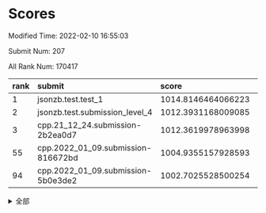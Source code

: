 # Scores

Modified Time: 2022-02-10 16:55:03

Submit Num: 207

All Rank Num: 170417

| rank |               submit               |       score        |       sigma        | pk_num |
| :--- | :--------------------------------- | :----------------- | :----------------- | :----- |
| 1    | jsonzb.test.test_1                 | 1014.8146464066223 | 0.8824650731643298 | 3290   |
| 2    | jsonzb.test.submission_level_4     | 1012.3931168009085 | 0.8049700953157062 | 3293   |
| 3    | cpp.21_12_24.submission-2b2ea0d7   | 1012.3619978963998 | 0.8187298381610353 | 3294   |
| 55   | cpp.2022_01_09.submission-816672bd | 1004.9355157928593 | 0.7167949887810723 | 3291   |
| 94   | cpp.2022_01_09.submission-5b0e3de2 | 1002.7025528500254 | 0.7222112802014093 | 3293   |


<details>
<summary>全部</summary>

| rank |                 submit                 |       score        |       sigma        | pk_num |
| :--- | :------------------------------------- | :----------------- | :----------------- | :----- |
| 1    | jsonzb.test.test_1                     | 1014.8146464066223 | 0.8824650731643298 | 3290   |
| 2    | jsonzb.test.submission_level_4         | 1012.3931168009085 | 0.8049700953157062 | 3293   |
| 3    | cpp.21_12_24.submission-2b2ea0d7       | 1012.3619978963998 | 0.8187298381610353 | 3294   |
| 4    | gobigger.level_3.submission_level_3_42 | 1011.4901810727694 | 0.7644320449478891 | 3297   |
| 5    | gobigger.level_3.submission_level_3_10 | 1011.4672851550979 | 0.7775641520230663 | 3297   |
| 6    | gobigger.level_3.submission_level_3_12 | 1011.4116610576166 | 0.7729701484796825 | 3294   |
| 7    | gobigger.level_3.submission_level_3_46 | 1011.2784003542317 | 0.7799710804847119 | 3292   |
| 8    | gobigger.level_3.submission_level_3_7  | 1011.2704102875452 | 0.758586482094778  | 3292   |
| 9    | gobigger.level_3.submission_level_3_34 | 1011.255734471403  | 0.7499098787866202 | 3298   |
| 10   | gobigger.level_3.submission_level_3_8  | 1011.1855033853095 | 0.7761678868059547 | 3297   |
| 11   | gobigger.level_3.submission_level_3_31 | 1011.1229325499671 | 0.7846515176896918 | 3295   |
| 12   | gobigger.level_3.submission_level_3_28 | 1011.0712513533105 | 0.7674379616268685 | 3293   |
| 13   | gobigger.level_3.submission_level_3_43 | 1011.0509216760381 | 0.7404008594710065 | 3293   |
| 14   | gobigger.level_3.submission_level_3_48 | 1010.8380240443225 | 0.7822913890259982 | 3296   |
| 15   | gobigger.level_3.submission_level_3_36 | 1010.8201657455468 | 0.7766507686207713 | 3296   |
| 16   | gobigger.level_3.submission_level_3_6  | 1010.7423780681819 | 0.7393471883747964 | 3297   |
| 17   | gobigger.level_3.submission_level_3_4  | 1010.6947944461218 | 0.7513718119199535 | 3296   |
| 18   | gobigger.level_3.submission_level_3_39 | 1010.6934905834935 | 0.7452291130313581 | 3296   |
| 19   | gobigger.level_3.submission_level_3_23 | 1010.6798985793697 | 0.7701002533704897 | 3295   |
| 20   | gobigger.level_3.submission_level_3_47 | 1010.5960348650981 | 0.7613609957642169 | 3292   |
| 21   | gobigger.level_3.submission_level_3_9  | 1010.4642123825433 | 0.764367713591703  | 3291   |
| 22   | gobigger.level_3.submission_level_3_17 | 1010.3363464474564 | 0.7604729370158448 | 3292   |
| 23   | gobigger.level_3.submission_level_3_27 | 1010.241994607384  | 0.7456827386320272 | 3296   |
| 24   | gobigger.level_3.submission_level_3_38 | 1010.224750241173  | 0.749087271875596  | 3296   |
| 25   | gobigger.level_3.submission_level_3_1  | 1010.1796907907842 | 0.7593224615149181 | 3294   |
| 26   | gobigger.level_3.submission_level_3_22 | 1010.1419837062944 | 0.7529956070789676 | 3287   |
| 27   | gobigger.level_3.submission_level_3_40 | 1010.0180113677907 | 0.7630838201139791 | 3286   |
| 28   | gobigger.level_3.submission_level_3_11 | 1009.9897158711309 | 0.7350312322211426 | 3293   |
| 29   | gobigger.level_3.submission_level_3_0  | 1009.9695164088231 | 0.7485080085758793 | 3294   |
| 30   | gobigger.level_3.submission_level_3_45 | 1009.8994743186238 | 0.7458651879780199 | 3296   |
| 31   | gobigger.level_3.submission_level_3_29 | 1009.7784050278696 | 0.7445385379197127 | 3294   |
| 32   | gobigger.level_3.submission_level_3_41 | 1009.7148038108753 | 0.760305716583152  | 3292   |
| 33   | gobigger.level_3.submission_level_3_20 | 1009.6298347756434 | 0.7642966114557403 | 3286   |
| 34   | gobigger.level_3.submission_level_3_18 | 1009.616207419485  | 0.7574632423200605 | 3292   |
| 35   | gobigger.level_3.submission_level_3_15 | 1009.5909198340704 | 0.7571753019695213 | 3292   |
| 36   | gobigger.level_3.submission_level_3_19 | 1009.5518290410156 | 0.7671902024216641 | 3297   |
| 37   | gobigger.level_3.submission_level_3_26 | 1009.5456852489676 | 0.7492583386132226 | 3296   |
| 38   | gobigger.level_3.submission_level_3_25 | 1009.511862931282  | 0.7530968928021035 | 3292   |
| 39   | gobigger.level_3.submission_level_3_5  | 1009.3999094587291 | 0.7550465356087112 | 3292   |
| 40   | gobigger.level_3.submission_level_3_13 | 1009.338065931944  | 0.7509495899724774 | 3293   |
| 41   | gobigger.level_3.submission_level_3_44 | 1009.3269634583763 | 0.7577786470578121 | 3295   |
| 42   | gobigger.level_3.submission_level_3_16 | 1009.195129839541  | 0.7438446016642251 | 3291   |
| 43   | gobigger.level_3.submission_level_3_49 | 1009.0933744652967 | 0.7450963897233798 | 3290   |
| 44   | gobigger.level_3.submission_level_3_30 | 1008.8834049133138 | 0.7431267913211151 | 3295   |
| 45   | gobigger.level_3.submission_level_3_3  | 1008.8564015085835 | 0.7582158659915317 | 3293   |
| 46   | gobigger.level_3.submission_level_3_24 | 1008.832095541409  | 0.7400981499737755 | 3295   |
| 47   | gobigger.level_3.submission_level_3_21 | 1008.7970279926868 | 0.7335673207775256 | 3294   |
| 48   | gobigger.level_3.submission_level_3_35 | 1008.7389760763512 | 0.7366642584880172 | 3295   |
| 49   | gobigger.level_3.submission_level_3_37 | 1008.4795875268754 | 0.7547255535456684 | 3291   |
| 50   | gobigger.level_3.submission_level_3_2  | 1008.4702335882213 | 0.7467059222523765 | 3292   |
| 51   | gobigger.level_3.submission_level_3_14 | 1008.3230700126717 | 0.7424455016498405 | 3291   |
| 52   | gobigger.level_3.submission_level_3_32 | 1007.9388527748976 | 0.7509540042391498 | 3298   |
| 53   | gobigger.level_3.submission_level_3_33 | 1007.6508373027592 | 0.7480052989163527 | 3293   |
| 54   | gobigger.level_1.submission_level_1_21 | 1005.3542163328552 | 0.7327155994353655 | 3293   |
| 55   | cpp.2022_01_09.submission-816672bd     | 1004.9355157928593 | 0.7167949887810723 | 3291   |
| 56   | gobigger.level_1.submission_level_1_6  | 1004.8649211820433 | 0.7102875534952093 | 3291   |
| 57   | gobigger.level_1.submission_level_1_11 | 1004.4844530498597 | 0.7103749210940095 | 3287   |
| 58   | gobigger.level_1.submission_level_1_10 | 1004.4235809993066 | 0.7311074550657212 | 3295   |
| 59   | gobigger.level_1.submission_level_1_15 | 1004.3918669447838 | 0.7158235543033042 | 3291   |
| 60   | gobigger.level_1.submission_level_1_31 | 1004.3203256749655 | 0.7242456481613587 | 3294   |
| 61   | gobigger.level_1.submission_level_1_48 | 1004.2906706038583 | 0.7218152810166839 | 3291   |
| 62   | gobigger.level_1.submission_level_1_1  | 1004.2837148215084 | 0.726322375798174  | 3297   |
| 63   | gobigger.level_1.submission_level_1_13 | 1004.2733064135916 | 0.7069833700746896 | 3291   |
| 64   | gobigger.level_1.submission_level_1_19 | 1004.1353119983463 | 0.7123137086813041 | 3290   |
| 65   | gobigger.level_1.submission_level_1_4  | 1004.1005573205921 | 0.7225230941578454 | 3294   |
| 66   | gobigger.level_1.submission_level_1_41 | 1003.9725796664819 | 0.7179060954189913 | 3295   |
| 67   | gobigger.level_1.submission_level_1_33 | 1003.8630014484203 | 0.7120799507639296 | 3293   |
| 68   | gobigger.level_1.submission_level_1_35 | 1003.8232374054559 | 0.7145649583362264 | 3293   |
| 69   | gobigger.level_1.submission_level_1_30 | 1003.7985188514065 | 0.7151561158921526 | 3294   |
| 70   | gobigger.level_1.submission_level_1_34 | 1003.7652183699606 | 0.7339104985846517 | 3294   |
| 71   | gobigger.level_1.submission_level_1_28 | 1003.7587912516782 | 0.734235634169532  | 3294   |
| 72   | gobigger.level_1.submission_level_1_44 | 1003.7460914760765 | 0.7201565811796503 | 3295   |
| 73   | gobigger.level_1.submission_level_1_5  | 1003.7281058480731 | 0.7290420448513433 | 3287   |
| 74   | gobigger.level_1.submission_level_1_20 | 1003.7232466609642 | 0.713620307787942  | 3295   |
| 75   | gobigger.level_1.submission_level_1_16 | 1003.6451328646015 | 0.7203192814368101 | 3296   |
| 76   | gobigger.level_1.submission_level_1_0  | 1003.6046684177742 | 0.7168453650766508 | 3293   |
| 77   | gobigger.level_1.submission_level_1_32 | 1003.5821126287185 | 0.7146997823465046 | 3292   |
| 78   | gobigger.level_1.submission_level_1_36 | 1003.4071207972235 | 0.7033732560616757 | 3294   |
| 79   | gobigger.level_1.submission_level_1_18 | 1003.3915781965998 | 0.7152230131700101 | 3289   |
| 80   | gobigger.level_1.submission_level_1_37 | 1003.3195937902598 | 0.7192489366497733 | 3295   |
| 81   | gobigger.level_1.submission_level_1_29 | 1003.2777190875829 | 0.71283851295116   | 3291   |
| 82   | gobigger.level_1.submission_level_1_7  | 1003.2075102068183 | 0.7084328072172604 | 3291   |
| 83   | gobigger.level_1.submission_level_1_14 | 1003.1614024290396 | 0.7113964754257369 | 3293   |
| 84   | gobigger.level_1.submission_level_1_43 | 1003.1595883067897 | 0.7059506774978732 | 3293   |
| 85   | gobigger.level_1.submission_level_1_49 | 1003.1526437833146 | 0.7256377031265566 | 3290   |
| 86   | gobigger.level_1.submission_level_1_17 | 1003.0971766617864 | 0.7255960882358379 | 3292   |
| 87   | gobigger.level_1.submission_level_1_8  | 1002.9164160466339 | 0.724802554744648  | 3301   |
| 88   | gobigger.level_1.submission_level_1_22 | 1002.9010861954848 | 0.7101106041944122 | 3292   |
| 89   | gobigger.level_1.submission_level_1_39 | 1002.8950341617071 | 0.7141475588289211 | 3291   |
| 90   | gobigger.level_1.submission_level_1_26 | 1002.8888787470515 | 0.7128357163745467 | 3294   |
| 91   | gobigger.level_1.submission_level_1_9  | 1002.8862582862783 | 0.7207308123358928 | 3292   |
| 92   | gobigger.level_1.submission_level_1_25 | 1002.8541280741943 | 0.719564538113191  | 3287   |
| 93   | gobigger.level_1.submission_level_1_27 | 1002.7549078072491 | 0.7240661132394854 | 3293   |
| 94   | cpp.2022_01_09.submission-5b0e3de2     | 1002.7025528500254 | 0.7222112802014093 | 3293   |
| 95   | gobigger.level_1.submission_level_1_3  | 1002.4954246000615 | 0.716315583353497  | 3294   |
| 96   | gobigger.level_1.submission_level_1_42 | 1002.4878065722861 | 0.7201814979603094 | 3294   |
| 97   | gobigger.level_1.submission_level_1_40 | 1002.435327837634  | 0.7200205024578883 | 3289   |
| 98   | gobigger.level_1.submission_level_1_46 | 1002.4185799075063 | 0.7162086474855397 | 3293   |
| 99   | gobigger.level_1.submission_level_1_23 | 1002.4112347711648 | 0.7114809144843884 | 3298   |
| 100  | gobigger.level_1.submission_level_1_38 | 1002.3615814106936 | 0.7177824207272099 | 3289   |
| 101  | gobigger.level_1.submission_level_1_12 | 1002.2770314692591 | 0.7305789958253884 | 3292   |
| 102  | gobigger.level_1.submission_level_1_45 | 1001.9720176961287 | 0.7176011896442002 | 3294   |
| 103  | gobigger.level_1.submission_level_1_24 | 1001.914987985086  | 0.720553971161081  | 3289   |
| 104  | gobigger.level_1.submission_level_1_47 | 1001.9010100826032 | 0.7138122700721595 | 3292   |
| 105  | gobigger.level_1.submission_level_1_2  | 1001.577996979948  | 0.7091052049546598 | 3296   |
| 106  | gobigger.random.submission_random_28   | 997.5770296201697  | 0.6910736259056639 | 3296   |
| 107  | gobigger.random.submission_random_16   | 997.2019946695111  | 0.7110437837828023 | 3290   |
| 108  | gobigger.random.submission_random_14   | 997.0798264710812  | 0.7158911379850356 | 3292   |
| 109  | gobigger.random.submission_random_17   | 996.8536343624884  | 0.7112533754595688 | 3295   |
| 110  | gobigger.random.submission_random_40   | 996.6299829462571  | 0.7048853070028523 | 3290   |
| 111  | gobigger.random.submission_random_38   | 996.6055415540612  | 0.7105994153661365 | 3295   |
| 112  | gobigger.random.submission_random_26   | 996.5490345379686  | 0.7057585836823054 | 3292   |
| 113  | gobigger.random.submission_random_37   | 996.5067583956454  | 0.7058644740656178 | 3292   |
| 114  | gobigger.random.submission_random_48   | 996.4881953967006  | 0.7180968021684057 | 3295   |
| 115  | gobigger.random.submission_random_1    | 996.4311434844782  | 0.7066651498860833 | 3292   |
| 116  | gobigger.random.submission_random_29   | 996.4010675514579  | 0.7145368887666308 | 3293   |
| 117  | gobigger.random.submission_random_0    | 996.3503087044752  | 0.7110602540641304 | 3295   |
| 118  | gobigger.random.submission_random_20   | 996.3488963438778  | 0.7091068430385162 | 3290   |
| 119  | gobigger.random.submission_random_2    | 996.3076928142979  | 0.7111933345719011 | 3297   |
| 120  | gobigger.random.submission_random_7    | 996.1610276995773  | 0.7092881060737383 | 3292   |
| 121  | gobigger.random.submission_random_42   | 996.1410869207991  | 0.7069291294701764 | 3293   |
| 122  | gobigger.random.submission_random_21   | 996.1384533821005  | 0.6988614418972076 | 3299   |
| 123  | gobigger.random.submission_random_24   | 996.1143047988711  | 0.7072291979161893 | 3293   |
| 124  | gobigger.random.submission_random_6    | 996.0734124050015  | 0.7040264535044943 | 3290   |
| 125  | gobigger.random.submission_random_47   | 995.9531958991904  | 0.721500976965877  | 3287   |
| 126  | gobigger.random.submission_random_34   | 995.9305598359671  | 0.7057343755412919 | 3295   |
| 127  | gobigger.random.submission_random_45   | 995.8840235761257  | 0.7028684097860779 | 3297   |
| 128  | gobigger.random.submission_random_36   | 995.8448908241038  | 0.7100229539222648 | 3290   |
| 129  | gobigger.random.submission_random_46   | 995.8003593122385  | 0.7154112246731592 | 3293   |
| 130  | gobigger.random.submission_random_25   | 995.6569643244754  | 0.7298167118037611 | 3293   |
| 131  | gobigger.random.submission_random_27   | 995.6168121502792  | 0.7000768638369862 | 3292   |
| 132  | gobigger.random.submission_random_33   | 995.5982152120977  | 0.7180291289517022 | 3291   |
| 133  | gobigger.random.submission_random_22   | 995.4749063689474  | 0.7168600409881701 | 3295   |
| 134  | gobigger.random.submission_random_3    | 995.46673089181    | 0.7110895757597293 | 3294   |
| 135  | gobigger.random.submission_random_32   | 995.4598769251153  | 0.7063087324769808 | 3288   |
| 136  | gobigger.random.submission_random_11   | 995.4233438388594  | 0.7003088924393638 | 3294   |
| 137  | gobigger.random.submission_random_23   | 995.4137557110699  | 0.711236245922613  | 3295   |
| 138  | gobigger.random.submission_random_35   | 995.3511622396496  | 0.716199464144093  | 3292   |
| 139  | gobigger.random.submission_random_18   | 995.2446296619851  | 0.7199185014909528 | 3290   |
| 140  | gobigger.random.submission_random_15   | 995.2388988966869  | 0.7179615188897126 | 3294   |
| 141  | gobigger.random.submission_random_19   | 995.2360980245111  | 0.7119943529659408 | 3296   |
| 142  | gobigger.random.submission_random_10   | 995.1887766939623  | 0.7241466626969785 | 3294   |
| 143  | gobigger.random.submission_random_4    | 995.1576188694764  | 0.7019842619723103 | 3292   |
| 144  | gobigger.random.submission_random_39   | 995.0488801447509  | 0.7058450262046417 | 3292   |
| 145  | gobigger.random.submission_random_5    | 995.0085349848775  | 0.7128416118767715 | 3293   |
| 146  | gobigger.random.submission_random_31   | 994.9866020707914  | 0.7039256986210567 | 3295   |
| 147  | gobigger.random.submission_random_43   | 994.9623498513961  | 0.6958397680990681 | 3291   |
| 148  | gobigger.random.submission_random_30   | 994.9405269526969  | 0.7209917588361489 | 3293   |
| 149  | gobigger.random.submission_random_9    | 994.9316518145632  | 0.7150676710806624 | 3294   |
| 150  | gobigger.random.submission_random_49   | 994.8275233427249  | 0.7263239772773613 | 3289   |
| 151  | gobigger.random.submission_random_13   | 994.82415011673    | 0.7165184040658504 | 3295   |
| 152  | gobigger.random.submission_random_12   | 994.7819997418492  | 0.7213547566284129 | 3296   |
| 153  | gobigger.random.submission_random_41   | 994.7545014300778  | 0.7177790095587064 | 3295   |
| 154  | gobigger.random.submission_random_44   | 994.6833898300933  | 0.7088946813102923 | 3297   |
| 155  | gobigger.random.submission_random_8    | 994.3143964930649  | 0.7262824109397571 | 3292   |
| 156  | gobigger.level_2.submission_level_2_18 | 993.7171795169057  | 0.7388272585576237 | 3293   |
| 157  | gobigger.level_2.submission_level_2_2  | 993.4057065640352  | 0.728276840389652  | 3291   |
| 158  | gobigger.level_2.submission_level_2_43 | 993.3704758878952  | 0.7300178767966196 | 3293   |
| 159  | gobigger.level_2.submission_level_2_23 | 993.3009237545076  | 0.7529458046385685 | 3291   |
| 160  | gobigger.level_2.submission_level_2_30 | 993.1868179517242  | 0.7348721343927892 | 3293   |
| 161  | gobigger.level_2.submission_level_2_19 | 993.0537229296857  | 0.7313997650951939 | 3290   |
| 162  | gobigger.level_2.submission_level_2_29 | 993.0514174085496  | 0.7494706580508818 | 3292   |
| 163  | gobigger.level_2.submission_level_2_38 | 992.9932980671252  | 0.7275782513117851 | 3289   |
| 164  | gobigger.level_2.submission_level_2_8  | 992.9636709194008  | 0.7355860666770179 | 3295   |
| 165  | gobigger.level_2.submission_level_2_12 | 992.9520599672028  | 0.71904501295115   | 3299   |
| 166  | gobigger.level_2.submission_level_2_7  | 992.7765936667729  | 0.7283873054814832 | 3298   |
| 167  | gobigger.level_2.submission_level_2_27 | 992.6879818649861  | 0.7301563499740716 | 3292   |
| 168  | gobigger.level_2.submission_level_2_49 | 992.6833633186953  | 0.7374520478105697 | 3292   |
| 169  | gobigger.level_2.submission_level_2_1  | 992.6628595934529  | 0.7154761384727737 | 3296   |
| 170  | gobigger.level_2.submission_level_2_34 | 992.660072704364   | 0.746961081113525  | 3294   |
| 171  | gobigger.level_2.submission_level_2_6  | 992.6013840922595  | 0.7403605014976323 | 3295   |
| 172  | gobigger.level_2.submission_level_2_14 | 992.5840860631491  | 0.7512486156693805 | 3294   |
| 173  | gobigger.level_2.submission_level_2_35 | 992.5361628999173  | 0.7370161411589983 | 3295   |
| 174  | gobigger.level_2.submission_level_2_3  | 992.5071625018729  | 0.7211279243284886 | 3296   |
| 175  | gobigger.level_2.submission_level_2_45 | 992.4784106961712  | 0.7510263660546305 | 3294   |
| 176  | gobigger.level_2.submission_level_2_22 | 992.4196092157924  | 0.7415547483488389 | 3294   |
| 177  | gobigger.level_2.submission_level_2_26 | 992.4023978047029  | 0.740027799000465  | 3294   |
| 178  | gobigger.level_2.submission_level_2_44 | 992.2676881244287  | 0.7427449726799892 | 3290   |
| 179  | gobigger.level_2.submission_level_2_46 | 992.2644879406763  | 0.7520912012831746 | 3289   |
| 180  | gobigger.level_2.submission_level_2_0  | 992.2493441026428  | 0.7292285225843236 | 3294   |
| 181  | gobigger.level_2.submission_level_2_16 | 992.227183788495   | 0.7419794851919274 | 3299   |
| 182  | gobigger.level_2.submission_level_2_31 | 992.0132606252843  | 0.7478487356076393 | 3296   |
| 183  | gobigger.level_2.submission_level_2_15 | 992.0091640998401  | 0.7456145786461995 | 3296   |
| 184  | gobigger.level_2.submission_level_2_20 | 991.9777484741077  | 0.7524162388397482 | 3292   |
| 185  | gobigger.level_2.submission_level_2_48 | 991.9745327870888  | 0.7368801362837536 | 3295   |
| 186  | gobigger.level_2.submission_level_2_11 | 991.9500597455086  | 0.7458755607845382 | 3293   |
| 187  | gobigger.level_2.submission_level_2_37 | 991.896781030043   | 0.7268639849341036 | 3287   |
| 188  | gobigger.level_2.submission_level_2_39 | 991.8280462538967  | 0.746638957134606  | 3292   |
| 189  | gobigger.level_2.submission_level_2_21 | 991.8166892339859  | 0.7476381056608055 | 3289   |
| 190  | gobigger.level_2.submission_level_2_33 | 991.6384776076944  | 0.7417071776139169 | 3293   |
| 191  | gobigger.level_2.submission_level_2_40 | 991.6263693397335  | 0.7387452208619489 | 3290   |
| 192  | gobigger.level_2.submission_level_2_42 | 991.6219742591892  | 0.7416866088810491 | 3291   |
| 193  | gobigger.level_2.submission_level_2_9  | 991.6139964926157  | 0.7446036798110506 | 3298   |
| 194  | gobigger.level_2.submission_level_2_24 | 991.5790223046777  | 0.7488297882365798 | 3292   |
| 195  | gobigger.level_2.submission_level_2_17 | 991.5347181119167  | 0.7497868071665656 | 3292   |
| 196  | gobigger.level_2.submission_level_2_10 | 991.50094271625    | 0.7432357878992102 | 3292   |
| 197  | gobigger.level_2.submission_level_2_4  | 991.4934230043425  | 0.7692252666455675 | 3295   |
| 198  | gobigger.level_2.submission_level_2_41 | 991.4815473156463  | 0.7535263162307021 | 3287   |
| 199  | gobigger.level_2.submission_level_2_47 | 991.3663777348921  | 0.737513684686247  | 3287   |
| 200  | gobigger.level_2.submission_level_2_32 | 991.2940866745175  | 0.7581211025232049 | 3296   |
| 201  | gobigger.level_2.submission_level_2_5  | 991.1428796982663  | 0.7494393930588142 | 3297   |
| 202  | gobigger.level_2.submission_level_2_13 | 990.9494138683892  | 0.7573749109938503 | 3291   |
| 203  | gobigger.level_2.submission_level_2_25 | 990.8175526355357  | 0.7227161992359302 | 3299   |
| 204  | gobigger.level_2.submission_level_2_28 | 990.7237716942761  | 0.7506796378498795 | 3292   |
| 205  | gobigger.level_2.submission_level_2_36 | 990.5450971162733  | 0.7620670760730525 | 3290   |
| 206  | gobigger.none.submission_none_1        | 978.3233955855261  | 1.2192243276623762 | 3292   |
| 207  | gobigger.none.submission_none_0        | 977.9057277881209  | 1.2514338957867481 | 3296   |

</details>